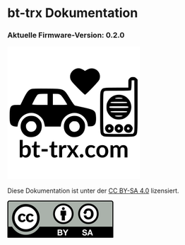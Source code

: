 
<h1>bt-trx Dokumentation</h1>

<h3>Aktuelle Firmware-Version: 0.2.0</h3>

![bt-trx Logo](assets/bt-trx_quadrat.png)

Diese Dokumentation ist unter der [CC BY-SA 4.0](https://creativecommons.org/licenses/by-sa/4.0/) lizensiert.

![CC-BY-SA](assets/cc-by-sa.svg)  

